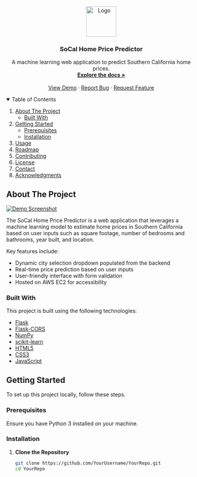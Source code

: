<!-- PROJECT SHIELDS -->
<!--
[![Contributors][contributors-shield]][contributors-url]
[![Forks][forks-shield]][forks-url]
[![Stargazers][stars-shield]][stars-url]
[![Issues][issues-shield]][issues-url]
[![MIT License][license-shield]][license-url]
[![LinkedIn][linkedin-shield]][linkedin-url]
-->

<!-- PROJECT LOGO -->
<br />
<p align="center">
  <a href="https://github.com/YourUsername/YourRepo">
    <img src="images/logo.png" alt="Logo" width="80" height="80">
  </a>

  <h3 align="center">SoCal Home Price Predictor</h3>

  <p align="center">
    A machine learning web application to predict Southern California home prices.
    <br />
    <a href="https://github.com/YourUsername/YourRepo"><strong>Explore the docs »</strong></a>
    <br />
    <br />
    <a href="http://ec2-3-147-205-118.us-east-2.compute.amazonaws.com/">View Demo</a>
    ·
    <a href="https://github.com/YourUsername/YourRepo/issues">Report Bug</a>
    ·
    <a href="https://github.com/YourUsername/YourRepo/issues">Request Feature</a>
  </p>
</p>

<!-- TABLE OF CONTENTS -->
<details open="open">
  <summary>Table of Contents</summary>
  <ol>
    <li>
      <a href="#about-the-project">About The Project</a>
      <ul>
        <li><a href="#built-with">Built With</a></li>
      </ul>
    </li>
    <li>
      <a href="#getting-started">Getting Started</a>
      <ul>
        <li><a href="#prerequisites">Prerequisites</a></li>
        <li><a href="#installation">Installation</a></li>
      </ul>
    </li>
    <li><a href="#usage">Usage</a></li>
    <li><a href="#roadmap">Roadmap</a></li>
    <li><a href="#contributing">Contributing</a></li>
    <li><a href="#license">License</a></li>
    <li><a href="#contact">Contact</a></li>
    <li><a href="#acknowledgments">Acknowledgments</a></li>
  </ol>
</details>

<!-- ABOUT THE PROJECT -->
## About The Project

[![Demo Screenshot](assets/demo-screenshot.png)](http://ec2-3-147-205-118.us-east-2.compute.amazonaws.com/)

The SoCal Home Price Predictor is a web application that leverages a machine learning model to estimate home prices in Southern California based on user inputs such as square footage, number of bedrooms and bathrooms, year built, and location.

Key features include:
- Dynamic city selection dropdown populated from the backend
- Real-time price prediction based on user inputs
- User-friendly interface with form validation
- Hosted on AWS EC2 for accessibility

### Built With

This project is built using the following technologies:

- [Flask](https://flask.palletsprojects.com/)
- [Flask-CORS](https://flask-cors.readthedocs.io/en/latest/)
- [NumPy](https://numpy.org/)
- [scikit-learn](https://scikit-learn.org/)
- [HTML5](https://developer.mozilla.org/en-US/docs/Web/Guide/HTML/HTML5)
- [CSS3](https://developer.mozilla.org/en-US/docs/Web/CSS)
- [JavaScript](https://developer.mozilla.org/en-US/docs/Web/JavaScript)

<!-- GETTING STARTED -->
## Getting Started

To set up this project locally, follow these steps.

### Prerequisites

Ensure you have Python 3 installed on your machine.

### Installation

1. **Clone the Repository**
   ```bash
   git clone https://github.com/YourUsername/YourRepo.git
   cd YourRepo
